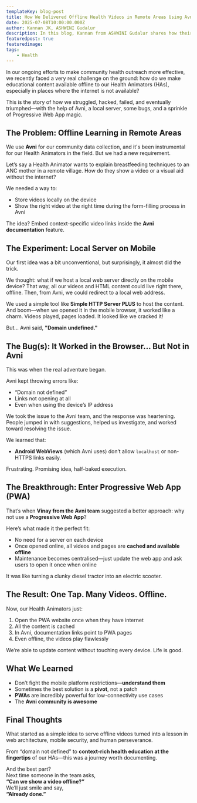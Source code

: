 ```yaml
---
templateKey: blog-post
title: How We Delivered Offline Health Videos in Remote Areas Using Avni and a PWA
date: 2025-07-08T10:00:00.000Z
author: Kannan JK, ASHWINI Gudalur
description: In this blog, Kannan from ASHWINI Gudalur shares how their team solved the challenge of delivering offline health videos in remote areas using Avni and a Progressive Web App. A hands-on story of innovation, field realities, and building scalable tech for impact.
featuredpost: true
featuredimage:
tags: 
	- Health
---
```



In our ongoing efforts to make community health outreach more effective, we recently faced a very real challenge on the ground: how do we make educational content available offline to our Health Animators (HAs), especially in places where the internet is not available?

This is the story of how we struggled, hacked, failed, and eventually triumphed—with the help of Avni, a local server, some bugs, and a sprinkle of Progressive Web App magic.

## The Problem: Offline Learning in Remote Areas

We use **Avni** for our community data collection, and it's been instrumental for our Health Animators in the field. But we had a new requirement.

Let’s say a Health Animator wants to explain breastfeeding techniques to an ANC mother in a remote village. How do they show a video or a visual aid without the internet?

We needed a way to:

- Store videos locally on the device
- Show the right video at the right time during the form-filling process in Avni

The idea? Embed context-specific video links inside the **Avni documentation** feature.

## The Experiment: Local Server on Mobile

Our first idea was a bit unconventional, but surprisingly, it almost did the trick.

We thought: what if we host a local web server directly on the mobile device? That way, all our videos and HTML content could live right there, offline. Then, from Avni, we could redirect to a local web address.

We used a simple tool like **Simple HTTP Server PLUS** to host the content. And boom—when we opened it in the mobile browser, it worked like a charm. Videos played, pages loaded. It looked like we cracked it!

But... Avni said, **"Domain undefined."**

## The Bug(s): It Worked in the Browser... But Not in Avni

This was when the real adventure began.

Avni kept throwing errors like:

- “Domain not defined”
- Links not opening at all
- Even when using the device’s IP address

We took the issue to the Avni team, and the response was heartening. People jumped in with suggestions, helped us investigate, and worked toward resolving the issue.

We learned that:

- **Android WebViews** (which Avni uses) don’t allow `localhost` or non-HTTPS links easily.

Frustrating. Promising idea, half-baked execution.

## The Breakthrough: Enter Progressive Web App (PWA)

That’s when **Vinay from the Avni team** suggested a better approach: why not use a **Progressive Web App**?

Here’s what made it the perfect fit:

- No need for a server on each device
- Once opened online, all videos and pages are **cached and available offline**
- Maintenance becomes centralised—just update the web app and ask users to open it once when online

It was like turning a clunky diesel tractor into an electric scooter.

## The Result: One Tap. Many Videos. Offline.

Now, our Health Animators just:

1. Open the PWA website once when they have internet
2. All the content is cached
3. In Avni, documentation links point to PWA pages
4. Even offline, the videos play flawlessly

We’re able to update content without touching every device. Life is good.

## What We Learned

- Don’t fight the mobile platform restrictions—**understand them**
- Sometimes the best solution is a **pivot**, not a patch
- **PWAs** are incredibly powerful for low-connectivity use cases
- The **Avni community is awesome**

## Final Thoughts

What started as a simple idea to serve offline videos turned into a lesson in web architecture, mobile security, and human perseverance.

From “domain not defined” to **context-rich health education at the fingertips** of our HAs—this was a journey worth documenting.

And the best part?  
Next time someone in the team asks,  
**“Can we show a video offline?”**  
We’ll just smile and say,  
**“Already done.”**

